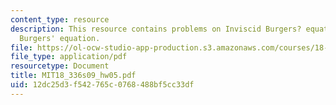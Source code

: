 ```yaml
---
content_type: resource
description: This resource contains problems on Inviscid Burgers? equation and Viscous
  Burgers' equation.
file: https://ol-ocw-studio-app-production.s3.amazonaws.com/courses/18-336-numerical-methods-for-partial-differential-equations-spring-2009/12dc25d3f542765c0768488bf5cc33df_MIT18_336s09_hw05.pdf
file_type: application/pdf
resourcetype: Document
title: MIT18_336s09_hw05.pdf
uid: 12dc25d3-f542-765c-0768-488bf5cc33df
---
```


